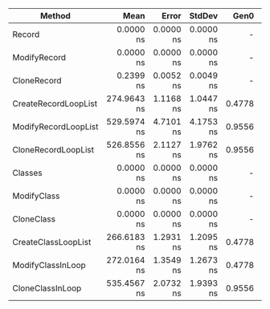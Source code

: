 | Method               |        Mean |     Error |    StdDev |   Gen0 | Allocated |
|----------------------|------------:|----------:|----------:|-------:|----------:|
| Record               |   0.0000 ns | 0.0000 ns | 0.0000 ns |      - |         - |
| ModifyRecord         |   0.0000 ns | 0.0000 ns | 0.0000 ns |      - |         - |
| CloneRecord          |   0.2399 ns | 0.0052 ns | 0.0049 ns |      - |         - |
| CreateRecordLoopList | 274.9643 ns | 1.1168 ns | 1.0447 ns | 0.4778 |    4000 B |
| ModifyRecordLoopList | 529.5974 ns | 4.7101 ns | 4.1753 ns | 0.9556 |    8000 B |
| CloneRecordLoopList  | 526.8556 ns | 2.1127 ns | 1.9762 ns | 0.9556 |    8000 B |
| Classes              |   0.0000 ns | 0.0000 ns | 0.0000 ns |      - |         - |
| ModifyClass          |   0.0000 ns | 0.0000 ns | 0.0000 ns |      - |         - |
| CloneClass           |   0.0000 ns | 0.0000 ns | 0.0000 ns |      - |         - |
| CreateClassLoopList  | 266.6183 ns | 1.2931 ns | 1.2095 ns | 0.4778 |    4000 B |
| ModifyClassInLoop    | 272.0164 ns | 1.3549 ns | 1.2673 ns | 0.4778 |    4000 B |
| CloneClassInLoop     | 535.4567 ns | 2.0732 ns | 1.9393 ns | 0.9556 |    8000 B |